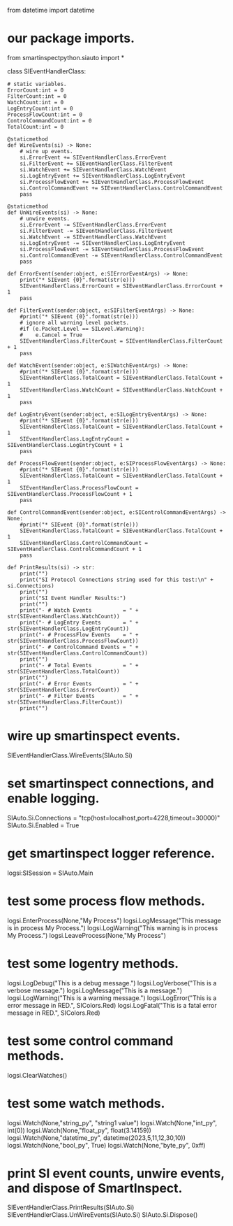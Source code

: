 from datetime import datetime

# our package imports.
from smartinspectpython.siauto import *

class SIEventHandlerClass:

    # static variables.
    ErrorCount:int = 0
    FilterCount:int = 0
    WatchCount:int = 0
    LogEntryCount:int = 0
    ProcessFlowCount:int = 0
    ControlCommandCount:int = 0
    TotalCount:int = 0

    @staticmethod
    def WireEvents(si) -> None:
        # wire up events.
        si.ErrorEvent += SIEventHandlerClass.ErrorEvent
        si.FilterEvent += SIEventHandlerClass.FilterEvent
        si.WatchEvent += SIEventHandlerClass.WatchEvent
        si.LogEntryEvent += SIEventHandlerClass.LogEntryEvent
        si.ProcessFlowEvent += SIEventHandlerClass.ProcessFlowEvent
        si.ControlCommandEvent += SIEventHandlerClass.ControlCommandEvent
        pass

    @staticmethod
    def UnWireEvents(si) -> None:
        # unwire events.
        si.ErrorEvent -= SIEventHandlerClass.ErrorEvent
        si.FilterEvent -= SIEventHandlerClass.FilterEvent
        si.WatchEvent -= SIEventHandlerClass.WatchEvent
        si.LogEntryEvent -= SIEventHandlerClass.LogEntryEvent
        si.ProcessFlowEvent -= SIEventHandlerClass.ProcessFlowEvent
        si.ControlCommandEvent -= SIEventHandlerClass.ControlCommandEvent
        pass

    def ErrorEvent(sender:object, e:SIErrorEventArgs) -> None:
        print("* SIEvent {0}".format(str(e)))
        SIEventHandlerClass.ErrorCount = SIEventHandlerClass.ErrorCount + 1
        pass

    def FilterEvent(sender:object, e:SIFilterEventArgs) -> None:
        #print("* SIEvent {0}".format(str(e)))
        # ignore all warning level packets.
        #if (e.Packet.Level == SILevel.Warning):
        #    e.Cancel = True
        SIEventHandlerClass.FilterCount = SIEventHandlerClass.FilterCount + 1
        pass

    def WatchEvent(sender:object, e:SIWatchEventArgs) -> None:
        #print("* SIEvent {0}".format(str(e)))
        SIEventHandlerClass.TotalCount = SIEventHandlerClass.TotalCount + 1
        SIEventHandlerClass.WatchCount = SIEventHandlerClass.WatchCount + 1
        pass

    def LogEntryEvent(sender:object, e:SILogEntryEventArgs) -> None:
        #print("* SIEvent {0}".format(str(e)))
        SIEventHandlerClass.TotalCount = SIEventHandlerClass.TotalCount + 1
        SIEventHandlerClass.LogEntryCount = SIEventHandlerClass.LogEntryCount + 1
        pass

    def ProcessFlowEvent(sender:object, e:SIProcessFlowEventArgs) -> None:
        #print("* SIEvent {0}".format(str(e)))
        SIEventHandlerClass.TotalCount = SIEventHandlerClass.TotalCount + 1
        SIEventHandlerClass.ProcessFlowCount = SIEventHandlerClass.ProcessFlowCount + 1
        pass

    def ControlCommandEvent(sender:object, e:SIControlCommandEventArgs) -> None:
        #print("* SIEvent {0}".format(str(e)))
        SIEventHandlerClass.TotalCount = SIEventHandlerClass.TotalCount + 1
        SIEventHandlerClass.ControlCommandCount = SIEventHandlerClass.ControlCommandCount + 1
        pass

    def PrintResults(si) -> str:
        print("")
        print("SI Protocol Connections string used for this test:\n" + si.Connections)
        print("")
        print("SI Event Handler Results:")
        print("")
        print("- # Watch Events          = " + str(SIEventHandlerClass.WatchCount))
        print("- # LogEntry Events       = " + str(SIEventHandlerClass.LogEntryCount))
        print("- # ProcessFlow Events    = " + str(SIEventHandlerClass.ProcessFlowCount))
        print("- # ControlCommand Events = " + str(SIEventHandlerClass.ControlCommandCount))
        print("")
        print("- # Total Events          = " + str(SIEventHandlerClass.TotalCount))
        print("")
        print("- # Error Events          = " + str(SIEventHandlerClass.ErrorCount))
        print("- # Filter Events         = " + str(SIEventHandlerClass.FilterCount))
        print("")


# wire up smartinspect events.
SIEventHandlerClass.WireEvents(SIAuto.Si)

# set smartinspect connections, and enable logging.
SIAuto.Si.Connections = "tcp(host=localhost,port=4228,timeout=30000)"
SIAuto.Si.Enabled = True

# get smartinspect logger reference.
logsi:SISession = SIAuto.Main

# test some process flow methods.
logsi.EnterProcess(None,"My Process")
logsi.LogMessage("This message is in process My Process.")
logsi.LogWarning("This warning is in process My Process.")
logsi.LeaveProcess(None,"My Process")

# test some logentry methods.
logsi.LogDebug("This is a debug message.")
logsi.LogVerbose("This is a verbose message.")
logsi.LogMessage("This is a message.")
logsi.LogWarning("This is a warning message.")
logsi.LogError("This is a error message in RED.", SIColors.Red)
logsi.LogFatal("This is a fatal error message in RED.", SIColors.Red)

# test some control command methods.
logsi.ClearWatches()

# test some watch methods.
logsi.Watch(None,"string_py", "string1 value")
logsi.Watch(None,"int_py", int(0))
logsi.Watch(None,"float_py", float(3.14159))
logsi.Watch(None,"datetime_py", datetime(2023,5,11,12,30,10))
logsi.Watch(None,"bool_py", True)
logsi.Watch(None,"byte_py", 0xff)

# print SI event counts, unwire events, and dispose of SmartInspect.
SIEventHandlerClass.PrintResults(SIAuto.Si)
SIEventHandlerClass.UnWireEvents(SIAuto.Si)
SIAuto.Si.Dispose()
